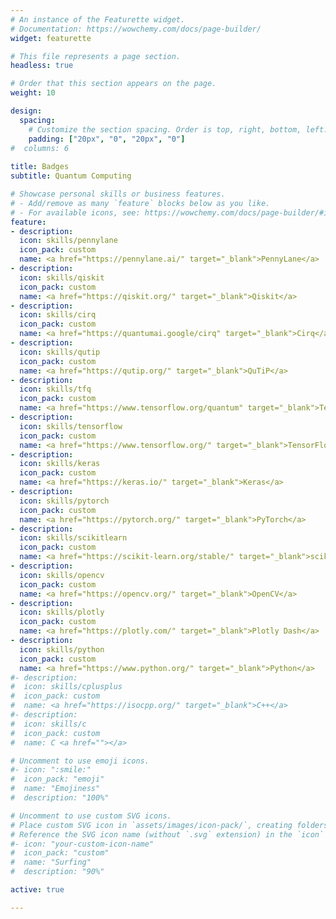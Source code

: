 ```yaml
---
# An instance of the Featurette widget.
# Documentation: https://wowchemy.com/docs/page-builder/
widget: featurette

# This file represents a page section.
headless: true

# Order that this section appears on the page.
weight: 10

design:
  spacing:
    # Customize the section spacing. Order is top, right, bottom, left.
    padding: ["20px", "0", "20px", "0"]
#  columns: 6
  
title: Badges
subtitle: Quantum Computing

# Showcase personal skills or business features.
# - Add/remove as many `feature` blocks below as you like.
# - For available icons, see: https://wowchemy.com/docs/page-builder/#icons
feature:
- description:
  icon: skills/pennylane
  icon_pack: custom
  name: <a href="https://pennylane.ai/" target="_blank">PennyLane</a>
- description:
  icon: skills/qiskit
  icon_pack: custom
  name: <a href="https://qiskit.org/" target="_blank">Qiskit</a>
- description:
  icon: skills/cirq
  icon_pack: custom
  name: <a href="https://quantumai.google/cirq" target="_blank">Cirq</a>
- description:
  icon: skills/qutip
  icon_pack: custom
  name: <a href="https://qutip.org/" target="_blank">QuTiP</a>
- description:
  icon: skills/tfq
  icon_pack: custom
  name: <a href="https://www.tensorflow.org/quantum" target="_blank">TensorFlow Quantum</a>
- description:
  icon: skills/tensorflow
  icon_pack: custom
  name: <a href="https://www.tensorflow.org/" target="_blank">TensorFlow</a>
- description:
  icon: skills/keras
  icon_pack: custom
  name: <a href="https://keras.io/" target="_blank">Keras</a>
- description:
  icon: skills/pytorch
  icon_pack: custom
  name: <a href="https://pytorch.org/" target="_blank">PyTorch</a>
- description:
  icon: skills/scikitlearn
  icon_pack: custom
  name: <a href="https://scikit-learn.org/stable/" target="_blank">scikit-learn</a>
- description:
  icon: skills/opencv
  icon_pack: custom
  name: <a href="https://opencv.org/" target="_blank">OpenCV</a>
- description:
  icon: skills/plotly
  icon_pack: custom
  name: <a href="https://plotly.com/" target="_blank">Plotly Dash</a>
- description:
  icon: skills/python
  icon_pack: custom
  name: <a href="https://www.python.org/" target="_blank">Python</a>
#- description:
#  icon: skills/cplusplus
#  icon_pack: custom
#  name: <a href="https://isocpp.org/" target="_blank">C++</a>
#- description:
#  icon: skills/c
#  icon_pack: custom
#  name: C <a href=""></a>

# Uncomment to use emoji icons.
#- icon: ":smile:"
#  icon_pack: "emoji"
#  name: "Emojiness"
#  description: "100%"  

# Uncomment to use custom SVG icons.
# Place custom SVG icon in `assets/images/icon-pack/`, creating folders if necessary.
# Reference the SVG icon name (without `.svg` extension) in the `icon` field.
#- icon: "your-custom-icon-name"
#  icon_pack: "custom"
#  name: "Surfing"
#  description: "90%"

active: true

---
```

